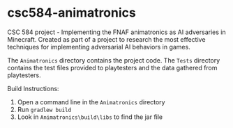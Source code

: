 # csc584-animatronics
CSC 584 project - Implementing the FNAF animatronics as AI adversaries in Minecraft. Created as part of a project to research the most effective techniques for implementing adversarial AI behaviors in games.

The `Animatronics` directory contains the project code. The `Tests` directory contains the test files provided to playtesters and the data gathered from playtesters.

Build Instructions:
1. Open a command line in the `Animatronics` directory
2. Run `gradlew build`
3. Look in `Animatronics\build\libs` to find the jar file
